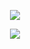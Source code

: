<p align="center">
  <img src="https://readme-typing-svg.herokuapp.com/demo/?font=Courier+Prime&lines=Hello!!+I'm+Imperfect;I'm+a+peaceful+app+dev;I+like+anime%2C+music%2C+games" />
</p>
<p align="center">
  <img src="https://media.giphy.com/media/rvjRyn3dLSj8dqhKuv/giphy.gif" />
</p>
